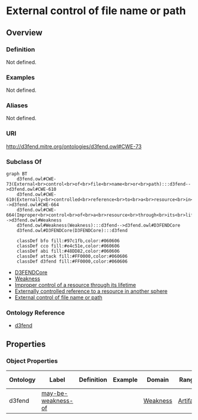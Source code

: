 # External control of file name or path

## Overview

### Definition
Not defined.

### Examples
Not defined.

### Aliases
Not defined.

### URI
http://d3fend.mitre.org/ontologies/d3fend.owl#CWE-73

### Subclass Of
```mermaid
graph BT
    d3fend.owl#CWE-73(External<br>control<br>of<br>file<br>name<br>or<br>path):::d3fend-->d3fend.owl#CWE-610
    d3fend.owl#CWE-610(Externally<br>controlled<br>reference<br>to<br>a<br>resource<br>in<br>another<br>sphere):::d3fend-->d3fend.owl#CWE-664
    d3fend.owl#CWE-664(Improper<br>control<br>of<br>a<br>resource<br>through<br>its<br>lifetime):::d3fend-->d3fend.owl#Weakness
    d3fend.owl#Weakness(Weakness):::d3fend-->d3fend.owl#D3FENDCore
    d3fend.owl#D3FENDCore(D3FENDCore):::d3fend
    
    classDef bfo fill:#97c1fb,color:#060606
    classDef cco fill:#e4c51e,color:#060606
    classDef abi fill:#48DD82,color:#060606
    classDef attack fill:#FF0000,color:#060606
    classDef d3fend fill:#FF0000,color:#060606
```

- [D3FENDCore](/docs/ontology/reference/model/D3FENDCore/D3FENDCore.md)
- [Weakness](/docs/ontology/reference/model/D3FENDCore/Weakness/Weakness.md)
- [Improper control of a resource through its lifetime](/docs/ontology/reference/model/D3FENDCore/Weakness/Improper%20control%20of%20a%20resource%20through%20its%20lifetime/Improper%20control%20of%20a%20resource%20through%20its%20lifetime.md)
- [Externally controlled reference to a resource in another sphere](/docs/ontology/reference/model/D3FENDCore/Weakness/Improper%20control%20of%20a%20resource%20through%20its%20lifetime/Externally%20controlled%20reference%20to%20a%20resource%20in%20another%20sphere/Externally%20controlled%20reference%20to%20a%20resource%20in%20another%20sphere.md)
- [External control of file name or path](/docs/ontology/reference/model/D3FENDCore/Weakness/Improper%20control%20of%20a%20resource%20through%20its%20lifetime/Externally%20controlled%20reference%20to%20a%20resource%20in%20another%20sphere/External%20control%20of%20file%20name%20or%20path/External%20control%20of%20file%20name%20or%20path.md)


### Ontology Reference
- [d3fend](http://d3fend.mitre.org/ontologies/d3fend.owl#)

## Properties
### Object Properties
| Ontology | Label | Definition | Example | Domain | Range | Inverse Of |
|----------|-------|------------|---------|--------|-------|------------|
| d3fend | [may-be-weakness-of](http://d3fend.mitre.org/ontologies/d3fend.owl#may-be-weakness-of) |  |  | [Weakness](/docs/ontology/reference/model/D3FENDCore/Weakness/Weakness.md) | [Artifact](/docs/ontology/reference/model/D3FENDCore/Artifact/Artifact.md) | [may-have-weakness](http://d3fend.mitre.org/ontologies/d3fend.owl#may-have-weakness) |

